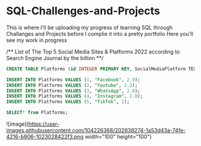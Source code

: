 # SQL-Challenges-and-Projects

This is where I'll be uploading my progress of learning SQL through Challanges and Projects before I complie it into a pretty portfolio
Here you'll see my work in progress



/** List of The Top 5 Social Media Sites & Platforms 2022 according to Search Engine Journal by the billion **/


```sql
CREATE TABLE Platforms (id INTEGER PRIMARY KEY, SocialMediaPlatform TEXT, ActiveUserMAU INTEGER);

INSERT INTO Platforms VALUES (1, "Facebook", 2.9);
INSERT INTO Platforms VALUES (2, "Youtube", 2.2);
INSERT INTO Platforms VALUES (3, "WhatsApp", 2.0);
INSERT INTO Platforms VALUES (4, "Instagram", 2.0);
INSERT INTO Platforms VALUES (5, "TikTok", 1);

SELECT* from Platforms;

```
![image](https://user-images.githubusercontent.com/104226368/202838274-1a53d43a-74fe-4216-b906-1023028422f3.png width="100" height="100")
